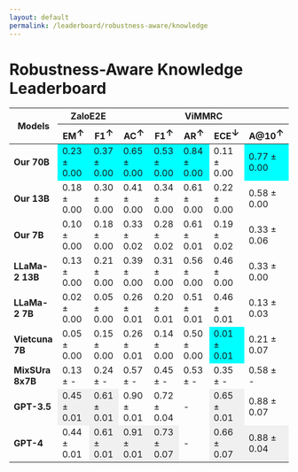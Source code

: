 ```yaml
---
layout: default
permalink: /leaderboard/robustness-aware/knowledge
---
```

# Robustness-Aware Knowledge Leaderboard

<table class="table table-bordered table-sm w-100 dtHorizontalTable" cellspacing="0">
    <thead>
        <tr>
            <th rowspan="2" class="text-center align-middle"><b>Models</b></th>
            <th colspan="2" class="text-center"><b>ZaloE2E</b></th>
            <th colspan="5" class="text-center"><b>ViMMRC</b></th>
        </tr>
        <tr>
            <th class="text-center"><b>EM<span style="vertical-align: super;">↑</span></b></th>
            <th class="text-center"><b>F1<span style="vertical-align: super;">↑</span></b></th>
            <th class="text-center"><b>AC<span style="vertical-align: super;">↑</span></b></th>
            <th class="text-center"><b>F1<span style="vertical-align: super;">↑</span></b></th>
            <th class="text-center"><b>AR<span style="vertical-align: super;">↑</span></b></th>
            <th class="text-center"><b>ECE<span style="vertical-align: super;">↓</span></b></th>
            <th class="text-center"><b>A@10<span style="vertical-align: super;">↑</span></b></th>
        </tr>
    </thead>
    <tbody>
        <tr>
            <td class="text-center"><b>Our 70B</b></td>
            <td class="text-center" style="background-color: cyan;">0.23 ± 0.00</td>
            <td class="text-center" style="background-color: cyan;">0.37 ± 0.00</td>
            <td class="text-center" style="background-color: cyan;">0.65 ± 0.00</td>
            <td class="text-center" style="background-color: cyan;">0.53 ± 0.00</td>
            <td class="text-center" style="background-color: cyan;">0.84 ± 0.00</td>
            <td class="text-center">0.11 ± 0.00</td>
            <td class="text-center" style="background-color: cyan;">0.77 ± 0.00</td>
        </tr>
        <tr>
            <td class="text-center"><b>Our 13B</b></td>
            <td class="text-center">0.18 ± 0.00</td>
            <td class="text-center">0.30 ± 0.00</td>
            <td class="text-center">0.41 ± 0.00</td>
            <td class="text-center">0.34 ± 0.00</td>
            <td class="text-center">0.61 ± 0.00</td>
            <td class="text-center">0.22 ± 0.00</td>
            <td class="text-center">0.58 ± 0.00</td>
        </tr>
        <tr>
            <td class="text-center"><b>Our 7B</b></td>
            <td class="text-center">0.10 ± 0.00</td>
            <td class="text-center">0.18 ± 0.00</td>
            <td class="text-center">0.33 ± 0.02</td>
            <td class="text-center">0.28 ± 0.02</td>
            <td class="text-center">0.61 ± 0.01</td>
            <td class="text-center">0.19 ± 0.02</td>
            <td class="text-center">0.33 ± 0.06</td>
        </tr>
        <tr>
            <td class="text-center"><b>LLaMa-2 13B</b></td>
            <td class="text-center">0.13 ± 0.00</td>
            <td class="text-center">0.21 ± 0.00</td>
            <td class="text-center">0.39 ± 0.00</td>
            <td class="text-center">0.31 ± 0.00</td>
            <td class="text-center">0.56 ± 0.00</td>
            <td class="text-center">0.46 ± 0.00</td>
            <td class="text-center">0.33 ± 0.00</td>
        </tr>
        <tr>
            <td class="text-center"><b>LLaMa-2 7B</b></td>
            <td class="text-center">0.02 ± 0.00</td>
            <td class="text-center">0.05 ± 0.00</td>
            <td class="text-center">0.26 ± 0.01</td>
            <td class="text-center">0.20 ± 0.01</td>
            <td class="text-center">0.51 ± 0.01</td>
            <td class="text-center">0.46 ± 0.01</td>
            <td class="text-center">0.13 ± 0.03</td>
        </tr>
        <tr>
            <td class="text-center"><b>Vietcuna 7B</b></td>
            <td class="text-center">0.05 ± 0.00</td>
            <td class="text-center">0.15 ± 0.00</td>
            <td class="text-center">0.26 ± 0.01</td>
            <td class="text-center">0.14 ± 0.00</td>
            <td class="text-center">0.50 ± 0.00</td>
            <td class="text-center" style="background-color: cyan;">0.01 ± 0.01</td>
            <td class="text-center">0.21 ± 0.07</td>
        </tr>
        <tr>
            <td class="text-center"><b>MixSUra 8x7B</b></td>
            <td class="text-center">0.13 ± -</td>
            <td class="text-center">0.24 ± -</td>
            <td class="text-center">0.57 ± -</td>
            <td class="text-center">0.45 ± -</td>
            <td class="text-center">0.53 ± -</td>
            <td class="text-center">0.35 ± -</td>
            <td class="text-center">0.58 ± -</td>
        </tr>
        <tr>
            <td class="text-center"><b>GPT-3.5</b></td>
            <td class="text-center" style="background-color: #f0f0f0;">0.45 ± 0.01</td>
            <td class="text-center" style="background-color: #f0f0f0;">0.61 ± 0.01</td>
            <td class="text-center">0.90 ± 0.01</td>
            <td class="text-center">0.72 ± 0.04</td>
            <td class="text-center">-</td>
            <td class="text-center" style="background-color: #f0f0f0;">0.65 ± 0.01</td>
            <td class="text-center">0.88 ± 0.07</td>
        </tr>
        <tr>
            <td class="text-center"><b>GPT-4</b></td>
            <td class="text-center">0.44 ± 0.01</td>
            <td class="text-center" style="background-color: #f0f0f0;">0.61 ± 0.01</td>
            <td class="text-center" style="background-color: #f0f0f0;">0.91 ± 0.01</td>
            <td class="text-center" style="background-color: #f0f0f0;">0.73 ± 0.07</td>
            <td class="text-center">-</td>
            <td class="text-center" style="background-color: #f0f0f0;">0.66 ± 0.07</td>
            <td class="text-center" style="background-color: #f0f0f0;">0.88 ± 0.04</td>
        </tr>
    </tbody>
</table>
